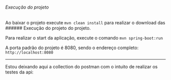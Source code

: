 ###### Execução do projeto

Ao baixar o projeto execute `mvn clean install` para realizar o download das ###### Execução do projeto do projeto.

Para realizar o start da aplicação, execute o comando `mvn spring-boot:run`

A porta padrão do projeto é 8080, sendo o endereço completo: `http://localhost:8080`


----
Estou deixando aqui a collection do postman com o intuito de realizar os testes da api:

